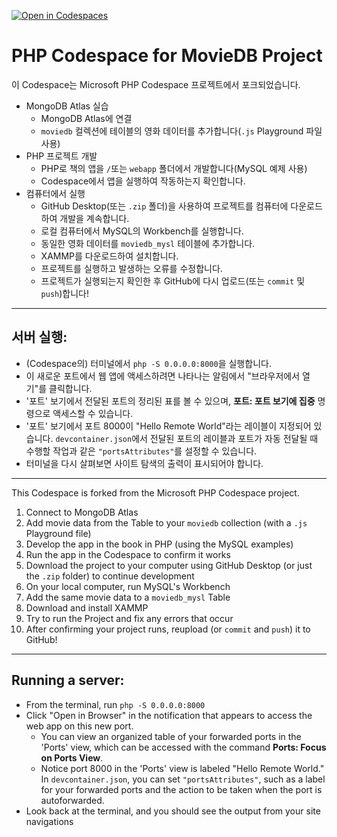 [![Open in Codespaces](https://classroom.github.com/assets/launch-codespace-2972f46106e565e64193e422d61a12cf1da4916b45550586e14ef0a7c637dd04.svg)](https://classroom.github.com/open-in-codespaces?assignment_repo_id=17493326)
# PHP Codespace for MovieDB Project

이 Codespace는 Microsoft PHP Codespace 프로젝트에서 포크되었습니다.

- MongoDB Atlas 실습
  - MongoDB Atlas에 연결
  - `moviedb` 컬렉션에 테이블의 영화 데이터를 추가합니다(`.js` Playground 파일 사용)
- PHP 프로젝트 개발
  - PHP로 책의 앱을 `/`또는 `webapp` 폴더에서 개발합니다(MySQL 예제 사용)
  - Codespace에서 앱을 실행하여 작동하는지 확인합니다.
- 컴퓨터에서 실행
  - GitHub Desktop(또는 `.zip` 폴더)을 사용하여 프로젝트를 컴퓨터에 다운로드하여 개발을 계속합니다.
  - 로컬 컴퓨터에서 MySQL의 Workbench를 실행합니다.
  - 동일한 영화 데이터를 `moviedb_mysl` 테이블에 추가합니다.
  - XAMMP를 다운로드하여 설치합니다.
  - 프로젝트를 실행하고 발생하는 오류를 수정합니다.
  - 프로젝트가 실행되는지 확인한 후 GitHub에 다시 업로드(또는 `commit` 및 `push`)합니다!

---
## 서버 실행:

- (Codespace의) 터미널에서 `php -S 0.0.0.0:8000`을 실행합니다.
- 이 새로운 포트에서 웹 앱에 액세스하려면 나타나는 알림에서 "브라우저에서 열기"를 클릭합니다.
- '포트' 보기에서 전달된 포트의 정리된 표를 볼 수 있으며, **포트: 포트 보기에 집중** 명령으로 액세스할 수 있습니다.
- '포트' 보기에서 포트 8000이 "Hello Remote World"라는 레이블이 지정되어 있습니다. `devcontainer.json`에서 전달된 포트의 레이블과 포트가 자동 전달될 때 수행할 작업과 같은 `"portsAttributes"`를 설정할 수 있습니다.
- 터미널을 다시 살펴보면 사이트 탐색의 출력이 표시되어야 합니다.

---

This Codespace is forked from the Microsoft PHP Codespace project.

1. Connect to MongoDB Atlas
2. Add movie data from the Table to your `moviedb` collection (with a `.js` Playground file)
3. Develop the app in the book in PHP (using the MySQL examples)
4. Run the app in the Codespace to confirm it works
5. Download the project to your computer using GitHub Desktop (or just the `.zip` folder) to continue development
6. On your local computer, run MySQL's Workbench
7. Add the same movie data to a `moviedb_mysl` Table
8. Download and install XAMMP
9. Try to run the Project and fix any errors that occur
10. After confirming your project runs, reupload (or `commit` and `push`) it to GitHub!

---
## Running a server:

- From the terminal, run `php -S 0.0.0.0:8000`
- Click "Open in Browser" in the notification that appears to access the web app on this new port.
  - You can view an organized table of your forwarded ports in the 'Ports' view, which can be accessed with the command **Ports: Focus on Ports View**.
  - Notice port 8000 in the 'Ports' view is labeled "Hello Remote World." In `devcontainer.json`, you can set `"portsAttributes"`, such as a label for your forwarded ports and the action to be taken when the port is autoforwarded.
- Look back at the terminal, and you should see the output from your site navigations
